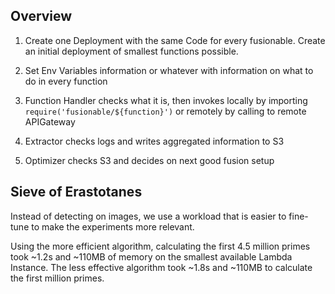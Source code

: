 ## Overview

1. Create one Deployment with the same Code for every fusionable. Create an initial deployment of smallest functions possible.

2. Set Env Variables information or whatever with information on what to do in every function

3. Function Handler checks what it is, then invokes locally by importing `require('fusionable/${function}')` or remotely by calling to remote APIGateway

3. Extractor checks logs and writes aggregated information to S3

4. Optimizer checks S3 and decides on next good fusion setup

## Sieve of Erastotanes

Instead of detecting on images, we use a workload that is easier to fine-tune to make the experiments more relevant.

Using the more efficient algorithm, calculating the first 4.5 million primes took \~1.2s and \~110MB of memory on the smallest available Lambda Instance.
The less effective algorithm took \~1.8s and \~110MB to calculate the first million primes.